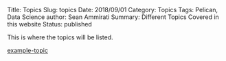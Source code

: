 Title: Topics
Slug: topics
Date: 2018/09/01
Category: Topics
Tags: Pelican, Data Science
author: Sean Ammirati
Summary: Different Topics Covered in this website
Status: published

This is where the topics will be listed.

[example-topic](../first-post.html)
